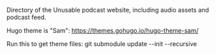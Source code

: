 Directory of the Unusable podcast website, including audio assets and podcast feed.

Hugo theme is "Sam": https://themes.gohugo.io/hugo-theme-sam/

Run this to get theme files:
git submodule update --init --recursive